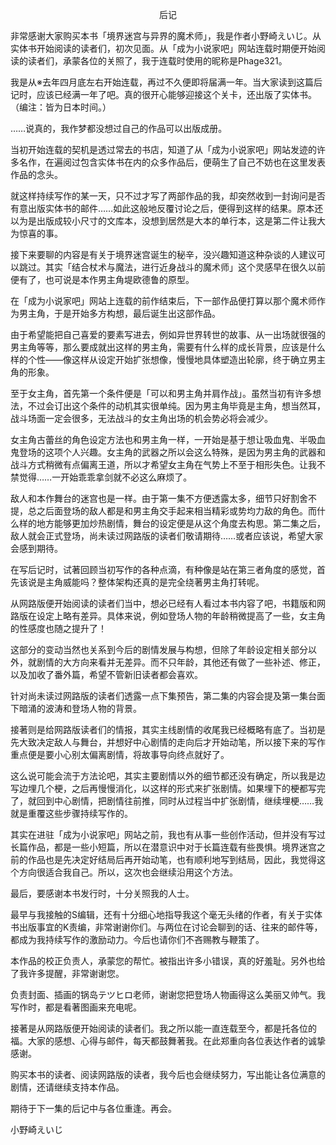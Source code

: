 <p align="center">后记</p>

非常感谢大家购买本书「境界迷宫与异界的魔术师」，我是作者小野崎えいじ。从实体书开始阅读的读者们，初次见面。从「成为小说家吧」网站连载时期便开始阅读的读者们，承蒙各位的关照了，我于连载时使用的昵称是Phage321。

我是从※去年四月底左右开始连载，再过不久便即将届满一年。当大家读到这篇后记时，应该已经满一年了吧。真的很开心能够迎接这个关卡，还出版了实体书。（编注：皆为日本时间。）

……说真的，我作梦都没想过自己的作品可以出版成册。

当初开始连载的契机是透过常去的书店，知道了从「成为小说家吧」网站发迹的许多名作，在遍阅过包含实体书在内的众多作品后，便萌生了自己不妨也在这里发表作品的念头。

就这样持续写作的某一天，只不过才写了两部作品的我，却突然收到一封询问是否有意出版实体书的邮件……如此这般地反覆讨论之后，便得到这样的结果。原本还以为是出版成较小尺寸的文库本，没想到居然是大本的单行本，这是第二件让我大为惊喜的事。

接下来要聊的内容是有关于境界迷宫诞生的秘辛，没兴趣知道这种杂谈的人建议可以跳过。其实「结合杖术与魔法，进行近身战斗的魔术师」这个灵感早在很久以前便有了，也可说是本作男主角堤欧德鲁的原型。

在「成为小说家吧」网站上连载的前作结束后，下一部作品便打算以那个魔术师作为男主角，于是开始多方构想，最后诞生出这部作品。

由于希望能把自己喜爱的要素写进去，例如异世界转世的故事、从一出场就很强的男主角等等，那么要成就出这样的男主角，需要有什么样的成长背景，应该是什么样的个性——像这样从设定开始扩张想像，慢慢地具体塑造出轮廓，终于确立男主角的形象。

至于女主角，首先第一个条件便是「可以和男主角并肩作战」。虽然当初有许多想法，不过会订出这个条件的动机其实很单纯。因为男主角毕竟是主角，想当然耳，战斗场面一定会很多，无法战斗的女主角出场的机会势必将会减少。

女主角古蕾丝的角色设定方法也和男主角一样，一开始是基于想让吸血鬼、半吸血鬼登场的这项个人兴趣。女主角的武器之所以会这么特殊，是因为男主角的武器和战斗方式稍微有点偏离王道，所以才希望女主角在气势上不至于相形失色。让我不禁觉得……一开始乖乖拿剑就不必这么麻烦了。

敌人和本作舞台的迷宫也是一样。由于第一集不方便透露太多，细节只好割舍不提，总之后面登场的敌人都是和男主角交手起来相当精彩或势均力敌的角色。而什么样的地方能够更加炒热剧情，舞台的设定便是从这个角度去构思。第二集之后，敌人就会正式登场，尚未读过网路版的读者们敬请期待……或者应该说，希望大家会感到期待。

在写后记时，试著回顾当初写作的各种点滴，有种像是站在第三者角度的感觉，首先该说是主角威能吗？整体架构还真的是完全绕著男主角打转呢。

从网路版便开始阅读的读者们当中，想必已经有人看过本书内容了吧，书籍版和网路版在设定上略有差异。具体来说，例如登场人物的年龄稍微提高了一些，女主角的性感度也随之提升了！

这部分的变动当然也关系到今后的剧情发展与构想，但除了年龄设定相关部分以外，就剧情的大方向来看并无差异。而不只年龄，其他还有做了一些补述、修正，以及加收了番外篇，希望不管新旧读者都会喜欢。

针对尚未读过网路版的读者们透露一点下集预告，第二集的内容会提及第一集台面下暗涌的波涛和登场人物的背景。

接著则是给网路版读者们的情报，其实主线剧情的收尾我已经概略有底了。当初是先大致决定敌人与舞台，并想好中心剧情的走向后才开始动笔，所以接下来的写作重点便是要小心别太偏离剧情，将故事导向终点就好了。

这么说可能会流于方法论吧，其实主要剧情以外的细节都还没有确定，所以我是边写边埋几个梗，之后再慢慢消化，以这样的形式来扩张剧情。如果埋下的梗都写完了，就回到中心剧情，把剧情往前推，同时从过程当中扩张剧情，继续埋梗……我就是重覆这些步骤持续写作的。

其实在进驻「成为小说家吧」网站之前，我也有从事一些创作活动，但并没有写过长篇作品，都是一些小短篇，所以在潜意识中对于长篇连载有些畏惧。境界迷宫之前的作品也是先决定好结局后再开始动笔，也有顺利地写到结局，因此，我觉得这个方向很适合我自己。所以，这次也会继续沿用这个方法。

最后，要感谢本书发行时，十分关照我的人士。

最早与我接触的S编辑，还有十分细心地指导我这个毫无头绪的作者，有关于实体书出版事宜的K责编，非常谢谢你们。与两位在讨论会聊到的话、往来的邮件等，都成为我持续写作的激励动力。今后也请你们不吝赐教与鞭策了。

本作品的校正负责人，承蒙您的帮忙。被指出许多小错误，真的好羞耻。另外也给了我许多提醒，非常谢谢您。

负责封面、插画的锅岛テツヒロ老师，谢谢您把登场人物画得这么美丽又帅气。我写作时，都是看著图画来充电呢。

接著是从网路版便开始阅读的读者们。我之所以能一直连载至今，都是托各位的福。大家的感想、心得与邮件，每天都鼓舞著我。在此郑重向各位表达作者的诚挚感谢。

购买本书的读者、阅读网路版的读者，我今后也会继续努力，写出能让各位满意的剧情，还请继续支持本作品。

期待于下一集的后记中与各位重逢。再会。

小野崎えいじ

